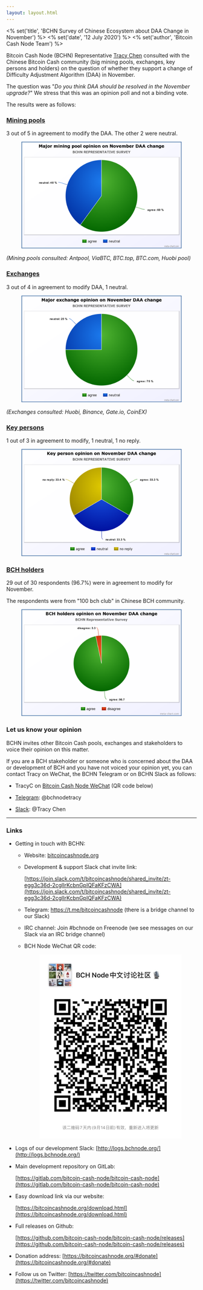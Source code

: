 ```yaml
---
layout: layout.html
---
```


<% set('title', 'BCHN Survey of Chinese Ecosystem about DAA Change in November') %>
<% set('date', '12 July 2020') %>
<% set('author', 'Bitcoin Cash Node Team') %>

Bitcoin Cash Node (BCHN) Representative [Tracy Chen](https://read.cash/@bitcoincashnode/bchn-welcomes-tracy-chen-as-representative-b10aec81) consulted with the Chinese Bitcoin Cash community (big mining pools, exchanges, key persons and holders) on the question of whether they support a change of Difficulty Adjustment Algorithm (DAA) in November.

The question was "_Do you think DAA should be resolved in the November upgrade?_" We stress that this was an opinion poll and not a binding vote.

The results were as follows:

### <u>Mining pools</u>

3 out of 5 in agreement to modify the DAA. The other 2 were neutral.

<figure class="text-center">
    <img src="/static/img/newsroom/2020-07-12/e3fa28d98b8d5127de251f444a6f8a82.png" class="img-fluid rounded">
</figure>

_(Mining pools consulted: Antpool, ViaBTC, BTC.top, BTC.com, Huobi pool)_

### <u>Exchanges</u>

3 out of 4 in agreement to modify DAA, 1 neutral.

<figure class="text-center">
    <img src="/static/img/newsroom/2020-07-12/f4e6373f756e7fe7d0e7fb54d3d68107.png" class="img-fluid rounded">
</figure>

_(Exchanges consulted: Huobi, Binance, Gate.io, CoinEX)_

### <u>Key persons</u>

1 out of 3 in agreement to modify, 1 neutral, 1 no reply.

<figure class="text-center">
    <img src="/static/img/newsroom/2020-07-12/5b1c86b6ce4d0d5067725f938838ceec.png" class="img-fluid rounded">
</figure>

### <u>BCH holders</u>

29 out of 30 respondents (96.7%) were in agreement to modify for November.

The respondents were from "100 bch club" in Chinese BCH community.

<figure class="text-center">
    <img src="/static/img/newsroom/2020-07-12/4cf8a30caa2e39bf241f0b8983216aa0.png" class="img-fluid rounded">
</figure>

### Let us know your opinion

BCHN invites other Bitcoin Cash pools, exchanges and stakeholders to voice their opinion on this matter.

If you are a BCH stakeholder or someone who is concerned about the DAA or development of BCH and you have not voiced your opinion yet, you can contact Tracy on WeChat, the BCHN Telegram or on BCHN Slack as follows:

*   TracyC on [Bitcoin Cash Node WeChat](https://weixin.qq.com/g/AQYAAJAOatfv0Pe7UnstYGWU9tybJCvmP05-KfUhUKCFdzWTZnXdhHTl1tBkzo81) (QR code below)

*   [Telegram](https://t.me/bitcoincashnode): @bchnodetracy

*   [Slack](https://join.slack.com/t/bitcoincashnode/shared_invite/zt-egg3c36d-2cglIrKcbnGpIQFaKFzCWA): @Tracy Chen

* * *

### Links

*   Getting in touch with BCHN:

    *   Website: [bitcoincashnode.org](https://bitcoincashnode.org)

    *   Development & support Slack chat invite link:

        [https://join.slack.com/t/bitcoincashnode/shared_invite/zt-egg3c36d-2cglIrKcbnGpIQFaKFzCWA](https://join.slack.com/t/bitcoincashnode/shared_invite/zt-egg3c36d-2cglIrKcbnGpIQFaKFzCWA)

    *   Telegram: https://t.me/bitcoincashnode (there is a bridge channel to our Slack)

    *   IRC channel: Join #bchnode on Freenode (we see messages on our Slack via an IRC bridge channel)

    *   BCH Node WeChat QR code:

        <figure class="text-center">
            <img src="/static/img/newsroom/wechat-qr.jpg" class="img-fluid rounded w-50">
        </figure>

*   Logs of our development Slack: [http://logs.bchnode.org/](http://logs.bchnode.org/)

*   Main development repository on GitLab:

    [https://gitlab.com/bitcoin-cash-node/bitcoin-cash-node](https://gitlab.com/bitcoin-cash-node/bitcoin-cash-node)

*   Easy download link via our website:

    [https://bitcoincashnode.org/download.html](https://bitcoincashnode.org/download.html)

*   Full releases on Github:

    [https://github.com/bitcoin-cash-node/bitcoin-cash-node/releases](https://github.com/bitcoin-cash-node/bitcoin-cash-node/releases)

*   Donation address: [https://bitcoincashnode.org/#donate](https://bitcoincashnode.org/#donate)

*   Follow us on Twitter: [https://twitter.com/bitcoincashnode](https://twitter.com/bitcoincashnode)
